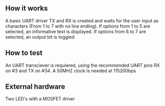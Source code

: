 <!---

This file is used to generate your project datasheet. Please fill in the information below and delete any unused
sections.

You can also include images in this folder and reference them in the markdown. Each image must be less than
512 kb in size, and the combined size of all images must be less than 1 MB.
-->

## How it works

A basic UART driver TX and RX is created and waits for the user input as characters (From 1 to 7 with no line ending). If options from 1 to 5 are selected, an informative text is displayed. If options from 6 to 7 are selected, an output bit is toggled 

## How to test

An UART transciever is requiered, using the recommended UART pins RX on #3 and TX on #34. A 50MHZ clock is needed at 115200bps

## External hardware

Two LED's with a MOSFET driver
